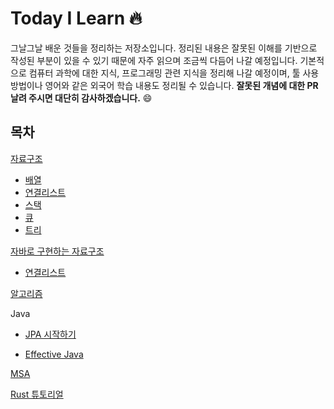 # Today I Learn 🔥

그날그날 배운 것들을 정리하는 저장소입니다. 정리된 내용은 잘못된 이해를 기반으로 작성된 부분이 있을 수 있기 때문에 자주 읽으며 조금씩 다듬어 나갈 예정입니다. 기본적으로 컴퓨터 과학에 대한 지식, 프로그래밍 관련 지식을 정리해 나갈 예정이며, 툴 사용 방법이나 영어와 같은 외국어 학습 내용도 정리될 수 있습니다. **잘못된 개념에 대한 PR 날려 주시면 대단히 감사하겠습니다.** 😄

## 목차

[자료구조](https://github.com/hypernova1/TIL/tree/master/data%20structure)
* [배열](https://github.com/hypernova1/TIL/tree/master/data%20structure/array)
* [연결리스트](https://github.com/hypernova1/TIL/tree/master/data%20structure/linked%20list)
* [스택](https://github.com/hypernova1/TIL/tree/master/data%20structure/stack)
* [큐](https://github.com/hypernova1/TIL/tree/master/data%20structure/queue)
* [트리](https://github.com/hypernova1/TIL/tree/master/data%20structure/tree)

[자바로 구현하는 자료구조](https://github.com/hypernova1/TIL/tree/master/data%20structure%20in%20java/linked%20list)
* [연결리스트](https://github.com/hypernova1/TIL/tree/master/data%20structure%20in%20java/linked%20list)

[알고리즘](https://github.com/hypernova1/algorithm)

Java
* [JPA 시작하기](https://github.com/hypernova1/getting-started-jpa)

* [Effective Java](https://github.com/hypernova1/TIL/tree/master/data%20structure%20in%20java)

[MSA](https://github.com/hypernova1/msa-with-spring-cloud)

[Rust 튜토리얼](https://github.com/hypernova1/rust-tutorial)
